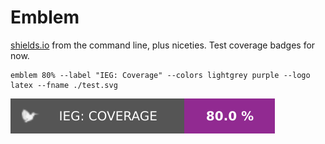 # Emblem

[shields.io](https://shields.io/) from the command line, plus niceties. Test coverage badges for now.

```
emblem 80% --label "IEG: Coverage" --colors lightgrey purple --logo latex --fname ./test.svg
```

![](test.svg)